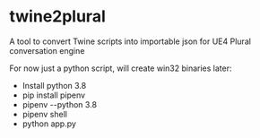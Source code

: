 # twine2plural
A tool to convert Twine scripts into importable json for UE4 Plural conversation engine

For now just a python script, will create win32 binaries later:

- Install python 3.8
- pip install pipenv
- pipenv --python 3.8
- pipenv shell
- python app.py 
